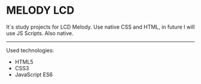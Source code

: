 # MELODY LCD
It`s study projects for LCD Melody. Use native CSS and HTML, in future I will use JS Scripts. Also native.

<hr></hr>

Used technologies: 
<ul>
  <li>HTML5</li>
  <li>CSS3</li>
  <li>JavaScript ES6</li>
</ul>
